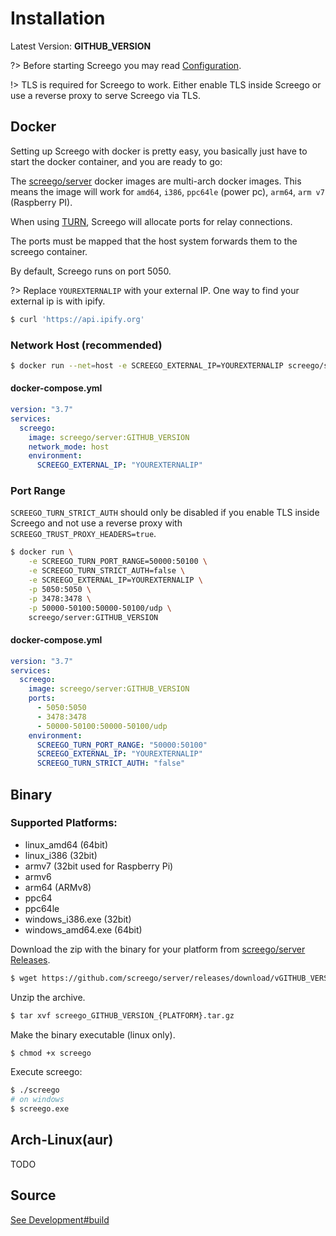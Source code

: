 # Installation

Latest Version: **GITHUB_VERSION**

?> Before starting Screego you may read [Configuration](config.md).

!> TLS is required for Screego to work. Either enable TLS inside Screego or 
   use a reverse proxy to serve Screego via TLS.

## Docker

Setting up Screego with docker is pretty easy, you basically just have to start the docker container, and you are ready to go:

The [screego/server](https://hub.docker.com/r/screego/server) docker images are multi-arch docker images. 
This means the image will work for `amd64`, `i386`, `ppc64le` (power pc), `arm64`, `arm v7` (Raspberry PI).

When using [TURN](nat-traversal.md), Screego will allocate ports for relay connections.

The ports must be mapped that the host system forwards them to the screego container.

By default, Screego runs on port 5050.

?> Replace `YOUREXTERNALIP` with your external IP. One way to find your external ip is with ipify.
   ```bash
   $ curl 'https://api.ipify.org'
   ```

### Network Host (recommended)

```bash
$ docker run --net=host -e SCREEGO_EXTERNAL_IP=YOUREXTERNALIP screego/server:GITHUB_VERSION
```

#### docker-compose.yml

```yaml
version: "3.7"
services:
  screego:
    image: screego/server:GITHUB_VERSION
    network_mode: host
    environment:
      SCREEGO_EXTERNAL_IP: "YOUREXTERNALIP"
```

### Port Range

`SCREEGO_TURN_STRICT_AUTH` should only be disabled if you enable TLS inside
Screego and not use a reverse proxy with `SCREEGO_TRUST_PROXY_HEADERS=true`.


```bash
$ docker run \
    -e SCREEGO_TURN_PORT_RANGE=50000:50100 \
    -e SCREEGO_TURN_STRICT_AUTH=false \
    -e SCREEGO_EXTERNAL_IP=YOUREXTERNALIP \
    -p 5050:5050 \
    -p 3478:3478 \
    -p 50000-50100:50000-50100/udp \
    screego/server:GITHUB_VERSION
```

#### docker-compose.yml

```yaml
version: "3.7"
services:
  screego:
    image: screego/server:GITHUB_VERSION
    ports:
      - 5050:5050
      - 3478:3478
      - 50000-50100:50000-50100/udp
    environment:
      SCREEGO_TURN_PORT_RANGE: "50000:50100"
      SCREEGO_EXTERNAL_IP: "YOUREXTERNALIP"
      SCREEGO_TURN_STRICT_AUTH: "false"
```

## Binary

### Supported Platforms:

* linux_amd64 (64bit)
* linux_i386 (32bit)
* armv7 (32bit used for Raspberry Pi)
* armv6
* arm64 (ARMv8)
* ppc64
* ppc64le
* windows_i386.exe (32bit)
* windows_amd64.exe (64bit)

Download the zip with the binary for your platform from [screego/server Releases](https://github.com/screego/server/releases).

```bash
$ wget https://github.com/screego/server/releases/download/vGITHUB_VERSION/screego_GITHUB_VERSION_{PLATFORM}.tar.gz
```

Unzip the archive.

```bash
$ tar xvf screego_GITHUB_VERSION_{PLATFORM}.tar.gz
```

Make the binary executable (linux only).

```bash
$ chmod +x screego
```

Execute screego:

```bash
$ ./screego
# on windows
$ screego.exe
```

## Arch-Linux(aur)

TODO

## Source

[See Development#build](development.md#build)
